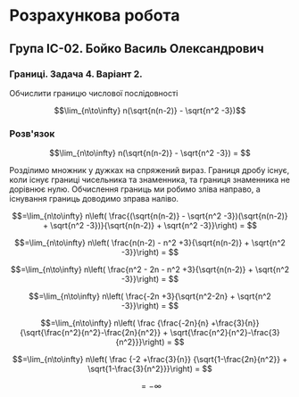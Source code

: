 # Розрахункова робота

## Група ІС-02. Бойко Василь Олександрович

### Границі. Задача 4. Варіант 2.

Обчислити границю числової послідовності

$$\lim_{n\to\infty} n(\sqrt{n(n-2)} - \sqrt{n^2 -3})$$

### Розв'язок

$$\lim_{n\to\infty} n(\sqrt{n(n-2)} - \sqrt{n^2 -3}) = $$

Розділимо множник у дужках на спряжений вираз. Границя дробу існує, коли існує границі чисельника та знаменника, та границя знаменника не дорівнює нулю. Обчислення границь ми робимо зліва направо, а існування границь доводимо зправа наліво.

$$=\lim_{n\to\infty} n\left( \frac{(\sqrt{n(n-2)} - \sqrt{n^2 -3})(\sqrt{n(n-2)} + \sqrt{n^2 -3})}{\sqrt{n(n-2)} + \sqrt{n^2 -3}}\right) = $$

$$=\lim_{n\to\infty} n\left( \frac{n(n-2) - n^2 +3}{\sqrt{n(n-2)} + \sqrt{n^2 -3}}\right) = $$

$$=\lim_{n\to\infty} n\left( \frac{n^2 - 2n - n^2 +3}{\sqrt{n(n-2)} + \sqrt{n^2 -3}}\right) = $$

$$=\lim_{n\to\infty} n\left( \frac{-2n +3}{\sqrt{n^2-2n} + \sqrt{n^2 -3}}\right) = $$


$$=\lim_{n\to\infty} n\left( 
    \frac
    {\frac{-2n}{n} +\frac{3}{n}}
    {\sqrt{\frac{n^2}{n^2}-\frac{2n}{n^2}} + \sqrt{\frac{n^2}{n^2}-\frac{3}{n^2}}}\right) = $$

$$=\lim_{n\to\infty} n\left( 
\frac
{-2 +\frac{3}{n}}
{\sqrt{1-\frac{2n}{n^2}} + \sqrt{1-\frac{3}{n^2}}}\right) = $$

$$=-\infty$$

